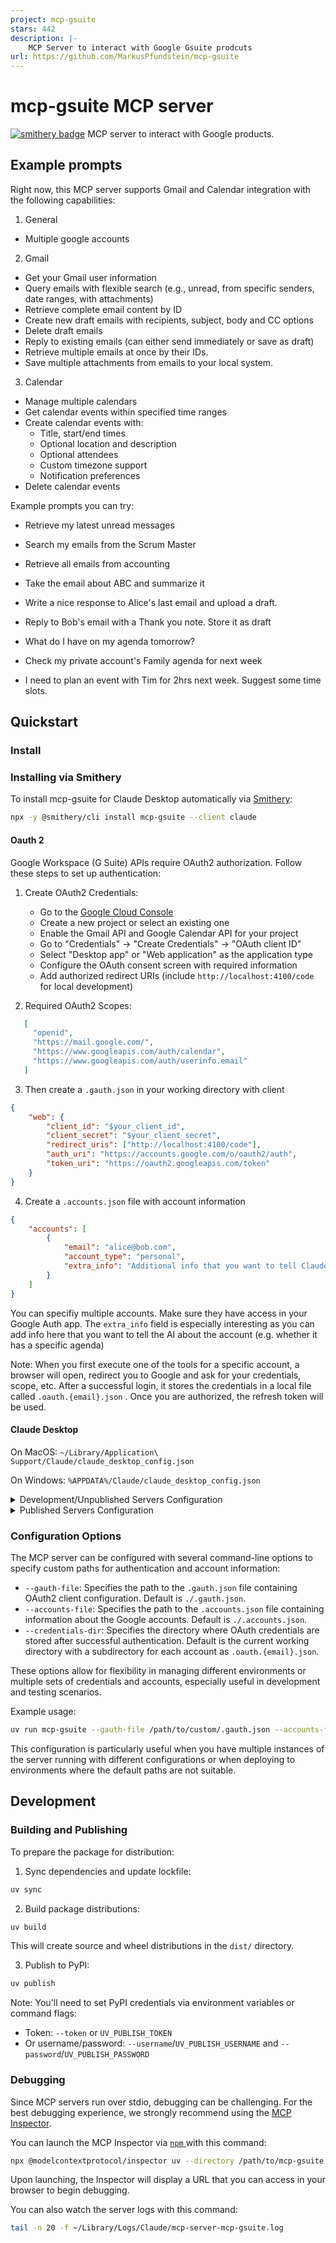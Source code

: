 ```yaml
---
project: mcp-gsuite
stars: 442
description: |-
    MCP Server to interact with Google Gsuite prodcuts
url: https://github.com/MarkusPfundstein/mcp-gsuite
---
```


# mcp-gsuite MCP server

[![smithery badge](https://smithery.ai/badge/mcp-gsuite)](https://smithery.ai/server/mcp-gsuite)
MCP server to interact with Google products.

## Example prompts

Right now, this MCP server supports Gmail and Calendar integration with the following capabilities:

1. General
* Multiple google accounts

2. Gmail
* Get your Gmail user information
* Query emails with flexible search (e.g., unread, from specific senders, date ranges, with attachments)
* Retrieve complete email content by ID
* Create new draft emails with recipients, subject, body and CC options
* Delete draft emails
* Reply to existing emails (can either send immediately or save as draft)
* Retrieve multiple emails at once by their IDs.
* Save multiple attachments from emails to your local system.

3. Calendar
* Manage multiple calendars
* Get calendar events within specified time ranges
* Create calendar events with:
  + Title, start/end times
  + Optional location and description
  + Optional attendees
  + Custom timezone support
  + Notification preferences
* Delete calendar events

Example prompts you can try:

* Retrieve my latest unread messages
* Search my emails from the Scrum Master
* Retrieve all emails from accounting
* Take the email about ABC and summarize it
* Write a nice response to Alice's last email and upload a draft.
* Reply to Bob's email with a Thank you note. Store it as draft

* What do I have on my agenda tomorrow?
* Check my private account's Family agenda for next week
* I need to plan an event with Tim for 2hrs next week. Suggest some time slots.

## Quickstart

### Install

### Installing via Smithery

To install mcp-gsuite for Claude Desktop automatically via [Smithery](https://smithery.ai/server/mcp-gsuite):

```bash
npx -y @smithery/cli install mcp-gsuite --client claude
```

#### Oauth 2

Google Workspace (G Suite) APIs require OAuth2 authorization. Follow these steps to set up authentication:

1. Create OAuth2 Credentials:
   - Go to the [Google Cloud Console](https://console.cloud.google.com/)
   - Create a new project or select an existing one
   - Enable the Gmail API and Google Calendar API for your project
   - Go to "Credentials" → "Create Credentials" → "OAuth client ID"
   - Select "Desktop app" or "Web application" as the application type
   - Configure the OAuth consent screen with required information
   - Add authorized redirect URIs (include `http://localhost:4100/code` for local development)

2. Required OAuth2 Scopes:
   

```json
   [
     "openid",
     "https://mail.google.com/",
     "https://www.googleapis.com/auth/calendar",
     "https://www.googleapis.com/auth/userinfo.email"
   ]
```

3. Then create a `.gauth.json` in your working directory with client

```json
{
    "web": {
        "client_id": "$your_client_id",
        "client_secret": "$your_client_secret",
        "redirect_uris": ["http://localhost:4100/code"],
        "auth_uri": "https://accounts.google.com/o/oauth2/auth",
        "token_uri": "https://oauth2.googleapis.com/token"
    }
}
```

4. Create a `.accounts.json` file with account information

```json
{
    "accounts": [
        {
            "email": "alice@bob.com",
            "account_type": "personal",
            "extra_info": "Additional info that you want to tell Claude: E.g. 'Contains Family Calendar'"
        }
    ]
}
```

You can specifiy multiple accounts. Make sure they have access in your Google Auth app. The `extra_info` field is especially interesting as you can add info here that you want to tell the AI about the account (e.g. whether it has a specific agenda)

Note: When you first execute one of the tools for a specific account, a browser will open, redirect you to Google and ask for your credentials, scope, etc. After a successful login, it stores the credentials in a local file called `.oauth.{email}.json` . Once you are authorized, the refresh token will be used.

#### Claude Desktop

On MacOS: `~/Library/Application\ Support/Claude/claude_desktop_config.json`

On Windows: `%APPDATA%/Claude/claude_desktop_config.json`

<details>
  <summary>Development/Unpublished Servers Configuration</summary>
  

```json
{
  "mcpServers": {
    "mcp-gsuite": {
      "command": "uv",
      "args": [
        "--directory",
        "<dir_to>/mcp-gsuite",
        "run",
        "mcp-gsuite"
      ]
    }
  }
}
```


Note: You can also use the `uv run mcp-gsuite --accounts-file /path/to/custom/.accounts.json` to specify a different accounts file or `--credentials-dir /path/to/custom/credentials` to specify a different credentials directory.

```json
{
  "mcpServers": {
    "mcp-gsuite": {
      "command": "uv",
      "args": [
        "--directory",
        "<dir_to>/mcp-gsuite",
        "run",
        "mcp-gsuite",
        "--accounts-file",
        "/path/to/custom/.accounts.json",
        "--credentials-dir",
        "/path/to/custom/credentials"
      ]
    }
  }
}
```

</details>

<details>
  <summary>Published Servers Configuration</summary>
  

```json
{
  "mcpServers": {
    "mcp-gsuite": {
      "command": "uvx",
      "args": [
        "mcp-gsuite",
        "--accounts-file",
        "/path/to/custom/.accounts.json",
        "--credentials-dir",
        "/path/to/custom/credentials"
      ]
    }
  }
}
```

</details>

### Configuration Options

The MCP server can be configured with several command-line options to specify custom paths for authentication and account information:

* `--gauth-file`: Specifies the path to the `.gauth.json` file containing OAuth2 client configuration. Default is `./.gauth.json`.
* `--accounts-file`: Specifies the path to the `.accounts.json` file containing information about the Google accounts. Default is `./.accounts.json`.
* `--credentials-dir`: Specifies the directory where OAuth credentials are stored after successful authentication. Default is the current working directory with a subdirectory for each account as `.oauth.{email}.json`.

These options allow for flexibility in managing different environments or multiple sets of credentials and accounts, especially useful in development and testing scenarios.

Example usage:

```bash
uv run mcp-gsuite --gauth-file /path/to/custom/.gauth.json --accounts-file /path/to/custom/.accounts.json --credentials-dir /path/to/custom/credentials
```

This configuration is particularly useful when you have multiple instances of the server running with different configurations or when deploying to environments where the default paths are not suitable.

## Development

### Building and Publishing

To prepare the package for distribution:

1. Sync dependencies and update lockfile:

```bash
uv sync
```

2. Build package distributions:

```bash
uv build
```

This will create source and wheel distributions in the `dist/` directory.

3. Publish to PyPI:

```bash
uv publish
```

Note: You'll need to set PyPI credentials via environment variables or command flags:
* Token: `--token` or `UV_PUBLISH_TOKEN`
* Or username/password: `--username`/`UV_PUBLISH_USERNAME` and `--password`/`UV_PUBLISH_PASSWORD`

### Debugging

Since MCP servers run over stdio, debugging can be challenging. For the best debugging
experience, we strongly recommend using the [MCP Inspector](https://github.com/modelcontextprotocol/inspector).

You can launch the MCP Inspector via [ `npm` ](https://docs.npmjs.com/downloading-and-installing-node-js-and-npm) with this command:

```bash
npx @modelcontextprotocol/inspector uv --directory /path/to/mcp-gsuite run mcp-gsuite
```

Upon launching, the Inspector will display a URL that you can access in your browser to begin debugging.

You can also watch the server logs with this command:

```bash
tail -n 20 -f ~/Library/Logs/Claude/mcp-server-mcp-gsuite.log
```

